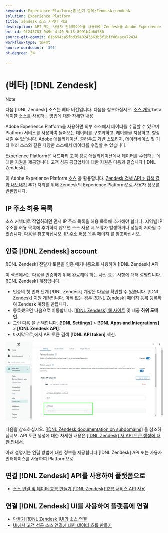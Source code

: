 ```yaml
---
keywords: Experience Platform;홈;인기 항목;Zendesk;zendesk
solution: Experience Platform
title: Zendesk 소스 커넥터 개요
description: API 또는 사용자 인터페이스를 사용하여 Zendesk를 Adobe Experience Platform에 연결하는 방법을 알아봅니다.
exl-id: 9f245783-949d-4f40-9cf3-8991b4b6d780
source-git-commit: 61b694ca5fbd3548243663b3f1bff06aaca72434
workflow-type: tm+mt
source-wordcount: '391'
ht-degree: 2%

---
```


# (베타) [!DNL Zendesk]

>[!NOTE]
>
>다음 [!DNL Zendesk] 소스는 베타 버전입니다. 다음을 참조하십시오. [소스 개요](../../home.md#terms-and-conditions) beta 레이블 소스를 사용하는 방법에 대한 자세한 내용.

Adobe Experience Platform을 사용하면 외부 소스에서 데이터를 수집할 수 있으며 Platform 서비스를 사용하여 들어오는 데이터를 구조화하고, 레이블을 지정하고, 향상시킬 수 있습니다. Adobe 애플리케이션, 클라우드 기반 스토리지, 데이터베이스 및 기타 여러 소스와 같은 다양한 소스에서 데이터를 수집할 수 있습니다.

Experience Platform은 서드파티 고객 성공 애플리케이션에서 데이터를 수집하는 데 대한 지원을 제공합니다. 고객 성공 공급업체에 대한 지원은 다음과 같습니다 [!DNL Zendesk].

이 Adobe Experience Platform [소스](https://experienceleague.adobe.com/docs/experience-platform/sources/home.html?lang=ko) 을 활용합니다. [Zendesk 검색 API > 검색 결과 내보내기](https://developer.zendesk.com/api-reference/ticketing/ticket-management/search/#export-search-results) 추가 처리를 위해 Zendesk의 Experience Platform으로 사용자 정보를 반환합니다.

## IP 주소 허용 목록

소스 커넥터로 작업하려면 먼저 IP 주소 목록을 허용 목록에 추가해야 합니다. 지역별 IP 주소를 허용 목록에 추가하지 않으면 소스 사용 시 오류가 발생하거나 성능이 저하될 수 있습니다. 다음을 참조하십시오. [IP 주소 허용 목록](../../ip-address-allow-list.md) 페이지 를 참조하십시오.

## 인증 [!DNL Zendesk] account

[!DNL Zendesk] 전달자 토큰을 인증 메커니즘으로 사용하여 [!DNL Zendesk] API.

이 섹션에서는 다음을 인증하기 위해 완료해야 하는 사전 요구 사항에 대해 설명합니다. [!DNL Zendesk] 계정입니다.

* 인증의 첫 번째 단계 [!DNL Zendesk] 계정은 다음을 확인할 수 있습니다. [!DNL Zendesk] 지원 계정입니다. 아직 없는 경우 [[!DNL Zendesk] 페이지 등록](https://www.zendesk.com/register/) 등록하여 Zendesk 계정을 만듭니다.
* 등록했으면 다음으로 이동합니다. [[!DNL Zendesk] 웹 사이트](https://www.zendesk.com/login/) 및 제공 **하위 도메인**.
* 그런 다음 을 선택합니다. **[!DNL Settings]** > **[!DNL Apps and Integrations]** > **[!DNL Zendesk API]**.
* 마지막으로,에서 API 토큰 검색 **[!DNL API token]** 섹션.

![Zendesk API 토큰](../../images/tutorials/create/zendesk/zendesk-api-tokens.png)

다음을 참조하십시오. [[!DNL Zendesk documentation on subdomains]](https://support.zendesk.com/hc/en-us/articles/4409381383578-Where-can-I-find-my-Zendesk-subdomain-) 을 참조하십시오. API 토큰 생성에 대한 자세한 내용은 [[!DNL Zendesk] 새 API 토큰 생성에 대한 안내서](https://support.zendesk.com/hc/en-us/articles/4408889192858-Generating-a-new-API-token).

아래 설명서는 연결 방법에 대한 정보를 제공합니다 [!DNL Zendesk] API 또는 사용자 인터페이스를 사용하여 Platform으로

## 연결 [!DNL Zendesk] API를 사용하여 플랫폼으로

* [소스 연결 및 데이터 흐름 만들기 [!DNL Zendesk] 흐름 서비스 API 사용](../../tutorials/api/create/customer-success/zendesk.md)

## 연결 [!DNL Zendesk] UI를 사용하여 플랫폼에 연결

* [만들기 [!DNL Zendesk ]UI의 소스 연결](../../tutorials/ui/create/customer-success/zendesk.md)
* [UI에서 고객 성공 소스 연결에 대한 데이터 흐름 만들기](../../tutorials/ui/dataflow/customer-success.md)
